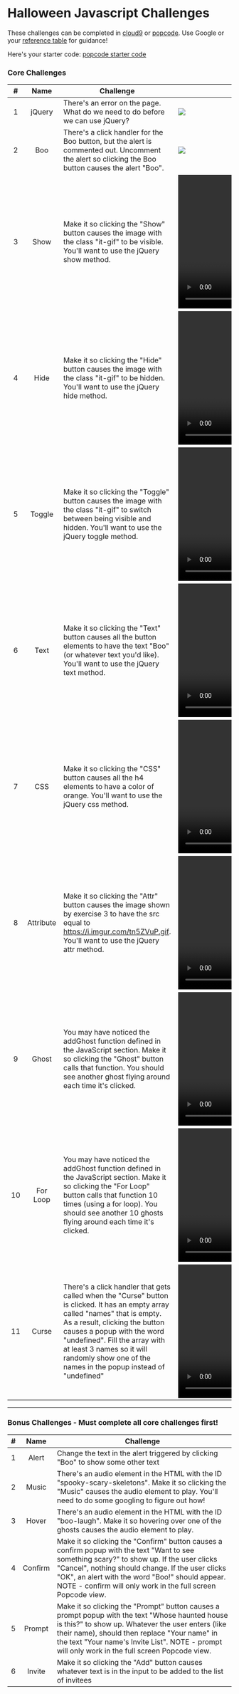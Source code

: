 # Halloween Javascript Challenges


These challenges can be completed in [cloud9](https://c9.io/) or [popcode](https://popcode.org). Use Google or your [reference table](https://github.com/ScriptEdcurriculum/curriculum2016/blob/master/resources/ScriptEdReferenceTable2016.pdf) for guidance!

Here's your starter code: [popcode starter code](https://popcode.org/?snapshot=0fd03fb6-dc2d-4677-b5dd-646f4fb5a0cc)

### Core Challenges
| #  | Name | Challenge | Example |
|:-------:|:-------:|------|------|
| 1 | jQuery | There's an error on the page.  What do we need to do before we can use jQuery? | <img src="https://i.imgur.com/NIC0HKc.png">
| 2 | Boo | There's a click handler for the Boo button, but the alert is commented out.  Uncomment the alert so clicking the Boo button causes the alert "Boo". | <img src="https://i.imgur.com/ipTkLde.gif"> |
| 3 | Show | Make it so clicking the "Show" button causes the image with the class "it-gif" to be visible.  You'll want to use the jQuery show method. | <video height="300px" src="https://i.imgur.com/MqgZwno.mp4" autoplay loop> |
| 4 | Hide |Make it so clicking the "Hide" button causes the image with the class "it-gif" to be hidden.  You'll want to use the jQuery hide method.  | <video height="300px" src="https://i.imgur.com/svzHpWw.mp4" autoplay loop> |
| 5 | Toggle | Make it so clicking the "Toggle" button causes the image with the class "it-gif" to switch between being visible and hidden.  You'll want to use the jQuery toggle method. | <video height="300px" src="https://i.imgur.com/2SXjudT.mp4" autoplay loop> |
| 6 | Text | Make it so clicking the "Text" button causes all the button elements to have the text "Boo" (or whatever text you'd like).  You'll want to use the jQuery text method. | <video height="300px" src="https://i.imgur.com/RIkwoKt.mp4" autoplay loop> |
| 7 | CSS | Make it so clicking the "CSS" button causes all the h4 elements to have a color of orange.  You'll want to use the jQuery css method. | <video height="300px" src="https://i.imgur.com/fG3Hrsc.mp4" autoplay loop> |
| 8 | Attribute | Make it so clicking the "Attr" button causes the image shown by exercise 3 to have the src equal to https://i.imgur.com/tn5ZVuP.gif.  You'll want to use the jQuery attr method. | <video height="300px" src="https://i.imgur.com/7kyq4DE.mp4" autoplay loop> |
| 9 | Ghost | You may have noticed the addGhost function defined in the JavaScript section. Make it so clicking the "Ghost" button calls that function.  You should see another ghost flying around each time it's clicked. | <video height="300px" src="https://i.imgur.com/1La9ebi.mp4" autoplay loop> |
| 10 | For Loop | You may have noticed the addGhost function defined in the JavaScript section. Make it so clicking the "For Loop" button calls that function 10 times (using a for loop).  You should see another 10 ghosts flying around each time it's clicked. | <video height="300px" src="https://i.imgur.com/W1zJkxV.mp4" autoplay loop> |
| 11 | Curse | There's a click handler that gets called when the "Curse" button is clicked.  It has an empty array called "names" that is empty.  As a result, clicking the button causes a popup with the word "undefined".  Fill the array with at least 3 names so it will randomly show one of the names in the popup instead of "undefined" | <video height="300px" src="https://i.imgur.com/Gp8iMxI.mp4" autoplay loop> |

---

### Bonus Challenges - Must complete all core challenges first!

| # | Name | Challenge |
|:-------:|:-------:|------|
| 1 | Alert | Change the text in the alert triggered by clicking "Boo" to show some other text |
| 2 | Music | There's an audio element in the HTML with the ID "spooky-scary-skeletons".  Make it so clicking the "Music" causes the audio element to play.  You'll need to do some googling to figure out how! |
| 3 | Hover | There's an audio element in the HTML with the ID "boo-laugh".  Make it so hovering over one of the ghosts causes the audio element to play. |
| 4 | Confirm | Make it so clicking the "Confirm" button causes a confirm popup with the text "Want to see something scary?" to show up.  If the user clicks "Cancel", nothing should change. If the user clicks "OK", an alert with the word "Boo!" should appear.  NOTE - confirm will only work in the full screen Popcode view. |
| 5 | Prompt | Make it so clicking the "Prompt" button causes a prompt popup with the text "Whose haunted house is this?" to show up.  Whatever the user enters (like their name), should then replace "Your name" in the text "Your name's Invite List". NOTE - prompt will only work in the full screen Popcode view. |
| 6 | Invite | Make it so clicking the "Add" button causes whatever text is in the input to be added to the list of invitees |


